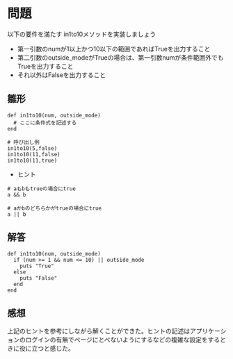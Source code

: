 # 問題  
以下の要件を満たす in1to10メソッドを実装しましょう  
- 第一引数のnumが1以上かつ10以下の範囲であればTrueを出力すること
- 第二引数のoutside_modeがTrueの場合は、第一引数numが条件範囲外でもTrueを出力すること
- それ以外はFalseを出力すること  
## 雛形
```
def in1to10(num, outside_mode)
  # ここに条件式を記述する
end

# 呼び出し例
in1to10(5,false)
in1to10(11,false) 
in1to10(11,true)
```
- ヒント
```
# aもbもtrueの場合にtrue
a && b 

# aかbのどちらかがtrueの場合にtrue
a || b 
```
## 解答  
```
def in1to10(num, outside_mode)
  if (num >= 1 && num <= 10) || outside_mode
    puts "True"
  else
    puts "False"
  end
end
```
## 感想  
上記のヒントを参考にしながら解くことができた。ヒントの記述はアプリケーションのログインの有無でページにとべないようにするなどの複雑な設定をするときに役に立つと感じた。

